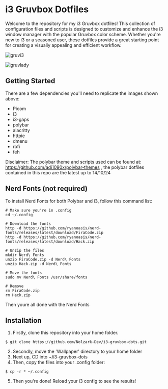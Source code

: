 # i3 Gruvbox Dotfiles

Welcome to the repository for my i3 Gruvbox dotfiles! This collection of configuration files and scripts is designed to customize and enhance the i3 window manager with the popular Gruvbox color scheme. Whether you're new to i3 or a seasoned user, these dotfiles provide a great starting point for creating a visually appealing and efficient workflow. 

![gruvi3](https://github.com/Nolzark-Dev/i3-gruvbox-dots/assets/89377971/bfb4b1d7-de95-4df8-8126-5e4acce8cb81)

![gruvlady](https://github.com/Nolzark-Dev/i3-gruvbox-dots/assets/89377971/b532c69e-06a0-417b-ae63-113472815a7a)

## Getting Started
There are a few dependencies you'll need to replicate the images shown above:
- Picom
- i3 
- i3-gaps
- polybar
- alacritty
- httpie
- dmenu
- rofi 
- feh

Disclaimer: The polybar theme and scripts used can be found at: https://github.com/adi1090x/polybar-themes , the polybar dotfiles contained in this repo are the latest up to 14/10/24

## Nerd Fonts (not required)
To install Nerd Fonts for both Polybar and i3, follow this command list:
```
# Make sure you're in .config
cd ~/.config

# Download the fonts
http -d https://github.com/ryanoasis/nerd-fonts/releases/latest/download/FiraCode.zip
http -d https://github.com/ryanoasis/nerd-fonts/releases/latest/download/Hack.zip

# Unzip the files
mkdir Nerd\ Fonts
unzip FiraCode.zip -d Nerd\ Fonts
unzip Hack.zip -d Nerd\ Fonts

# Move the fonts
sudo mv Nerd\ Fonts /usr/share/fonts

# Remove
rm FiraCode.zip
rm Hack.zip
```
Then youre all done with the Nerd Fonts

## Installation

1. Firstly, clone this repository into your home folder.
```
$ git clone https://github.com/Nolzark-Dev/i3-gruvbox-dots.git
```

2. Secondly, move the 'Wallpaper' directory to your home folder
3. Next up, CD into ~/i3-gruvbox-dots
4. Then, copy the files into your .config folder:
```
$ cp -r * ~/.config
```
5. Then you're done! Reload your i3 config to see the results!
